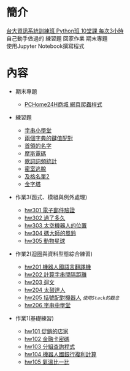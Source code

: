 # 簡介
[台大資訊系統訓練班 Python班 10堂課 每次3小時](https://train.csie.ntu.edu.tw/train/course.php?id=2169)  
自己動手做過的 練習題 回家作業 期末專題  
使用Jupyter Notebook撰寫程式  

# 內容
- 期末專題 
    - [PCHome24H商城 網頁爬蟲程式](PCHome24_Project/)

- 練習題
    - [字串小學堂](exercise/ex102.ipynb)
    - [兩個字典的鍵值配對](exercise/ex202.ipynb)
    - [首領的名字](exercise/ex204.ipynb)
    - [摩斯電碼](exercise/ex205.ipynb)
    - [歌詞詞頻統計](exercise/ex203.ipynb)
    - [密室逃脫](exercise/ex207.ipynb)
    - [及格名單2](exercise/ex208.ipynb)
    - [金字塔](exercise/ex209.ipynb)

- 作業3(函式、模組與例外處理)
    - [hw301 電子郵件驗證](hw3/hw301.ipynb)
    - [hw302 過了多久](hw3/hw302.ipynb)
    - [hw303 太空機器人的位置](hw3/hw303.ipynb)
    - [hw304 碼大師的風鈴](hw3/hw304.ipynb)
    - [hw305 動物星球](hw3/hw305.ipynb)

- 作業2(迴圈與資料型態綜合練習)
    - [hw201 機器人國語言翻譯機](hw2/hw201.ipynb)
    - [hw202 計算字串間隔距離](hw2/hw202.ipynb)
    - [hw203 迴文](hw2/hw203.ipynb)
    - [hw204 太鼓達人](hw2/hw204.ipynb)
    - [hw205 括號配對機器人](hw2/hw205.ipynb) *`使用Stack的觀念`*
    - [hw206 字串中學堂](hw2/hw206.ipynb)

- 作業1(基礎練習)
    - [hw101 促銷的店家](hw1/hw101.ipynb)
    - [hw102 金融卡密碼](hw1/hw102.ipynb)
    - [hw103 分組查詢程式](hw1/hw103.ipynb)
    - [hw104 機器人國銀行複利計算](hw1/hw104.ipynb)
    - [hw105 氣溫比一比](hw1/hw105.ipynb)

